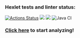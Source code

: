 ### Hexlet tests and linter status:
[![Actions Status](https://github.com/Maxonquall/java-project-72/actions/workflows/hexlet-check.yml/badge.svg)](https://github.com/Maxonquall/java-project-72/actions)
<a href="https://codeclimate.com/github/Maxonquall/java-project-72/maintainability"><img src="https://api.codeclimate.com/v1/badges/6ddb86c0b8c0ba10bf52/maintainability" /></a>
<a href="https://codeclimate.com/github/Maxonquall/java-project-72/test_coverage"><img src="https://api.codeclimate.com/v1/badges/1b44a4519ef2ac70f23b/test_coverage" /></a>
![Java CI](https://github.com/Maxonquall/java-project-72/actions/workflows/main.yml/badge.svg)


### [Click here](https://java-project-72-jnql.onrender.com) to start analyzing!